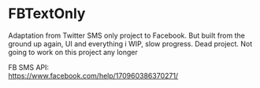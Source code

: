 # FBTextOnly
Adaptation from Twitter SMS only project to Facebook. But built from the ground up again, UI and everything
i
WIP, slow progress. Dead project. Not going to work on this project any longer 

FB SMS API:
<br/>
https://www.facebook.com/help/170960386370271/
